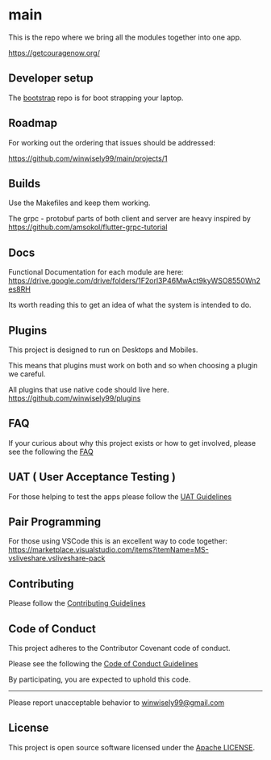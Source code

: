 # main

This is the repo where we bring all the modules together into one app.

https://getcouragenow.org/

## Developer setup

The [bootstrap](https://github.com/winwisely99/bootstrap) repo is for boot strapping your laptop.

## Roadmap

For working out the ordering that issues should be addressed:

https://github.com/winwisely99/main/projects/1

## Builds

Use the Makefiles and keep them working.

The grpc - protobuf parts of both client and server are heavy inspired by
https://github.com/amsokol/flutter-grpc-tutorial

## Docs

Functional Documentation for each module are here:
https://drive.google.com/drive/folders/1F2orl3P46MwAct9kyWSO8550Wn2es8RH

Its worth reading this to get an idea of what the system is intended to do.

## Plugins

This project is designed to run on Desktops and Mobiles.

This means that plugins must work on both and so when choosing a plugin we careful.

All plugins that use native code should live here.
https://github.com/winwisely99/plugins


## FAQ

If your curious about why this project exists or how to get involved, please see the following the [FAQ](FAQ.md)

## UAT ( User Acceptance Testing )

For those helping to test the apps please follow the [UAT Guidelines](UAT.md)

## Pair Programming

For those using VSCode this is an excellent way to code together:
https://marketplace.visualstudio.com/items?itemName=MS-vsliveshare.vsliveshare-pack

## Contributing

Please follow the [Contributing Guidelines](CONTRIBUTING.md)

## Code of Conduct

This project adheres to the Contributor Covenant code of conduct.

Please see the following the [Code of Conduct Guidelines](CODE_OF_CONDUCT.md)

By participating, you are expected to uphold this code.

---

Please report unacceptable behavior to winwisely99@gmail.com

## License

This project is open source software licensed under the [Apache LICENSE](LICENSE).
